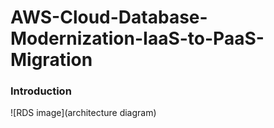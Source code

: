 # AWS-Cloud-Database-Modernization-IaaS-to-PaaS-Migration
### Introduction
![RDS image](architecture diagram)
